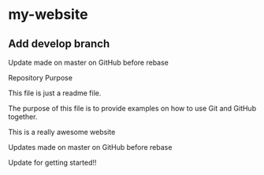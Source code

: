 # my-website
## Add develop branch

Update made on master on GitHub before rebase

 Repository Purpose

This file is just a readme file.

The purpose of this file is to provide examples 
on how to use Git and GitHub together.

This is a really awesome website

Updates made on master on GitHub before rebase


Update for getting started!!
